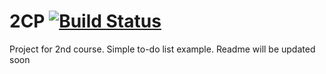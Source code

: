 # 2CP [![Build Status](https://travis-ci.com/PavelKiller/2CP.svg?branch=release)](https://travis-ci.com/PavelKiller/2CP)
Project for 2nd course.
Simple to-do list example.
Readme will be updated soon
